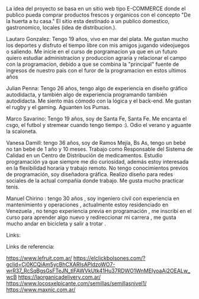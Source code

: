 La idea del proyecto se basa en un sitio web tipo E-COMMERCE donde el publico pueda comprar productos frescos y organicos con el concepto "De la huerta a tu casa." 
El sitio esta destinado a un publico domestico, gastronomico, locales (idea de distribucion.).


Lautaro Gonzalez: Tengo 19 años, vivo en mar del plata. Me gustan mucho los deportes y disfruto el tiempo libre con mis amigos jugando videojuegos o saliendo.
Me inicie en el curso de porgramacion ya que en un futuro quiero estudiar administracion y produccion agraria y relacionar el campo con la programacion, debido a que se combina
la "principal" fuente de ingresos de nuestro pais con el furor de la programacion en estos ultimos años



Julian Penna: Tengo 26 años, tengo algo de experiencia en diseño gráfico autodidacta, y también algo de experiencia programando también autodidacta. Me siento más cómodo con la lógica y el back-end. 
Me gustan el rugby y el gaming. Aguanten los Pumas.


Marco Savarino: Tengo 19 años, soy de Santa Fe, Santa Fe. Me encanta el csgo, el futbol y stremear cuando tengo tiempo :). Odio el verano y aguante la scaloneta.

Vanesa Damill: tengo 36 años, soy de Ramos Mejía, Bs As, tengo un bebé no tan bebé de 1 año y 10 meses. Trabajo como Responsable del Sistema de Calidad en un Centro de Distribución de medicamentos. Estudio programación ya que siempre me dio curiosidad, además estoy interesada en la flexibilidad horaria y trabajo remoto. No tengo conocimientos previos de programación, soy diseñadora gráfica. Realizo diseño para redes sociales de la actual compañía donde trabajo. Me gusta mucho practicar tenis.


Manuel Chirino : tengo 30 años , soy ingeniero civil con experiencia en mantenimiento y operaciones , actualmente estoy residenciado en Venezuela , no tengo experiencia previa en programación , me inscribí en el curso para aprender algo nuevo  y redireccionar mi carrera , me gusta mucho andar en bicicleta y salir a trotar .









Links:

Links de referencia:

https://www.lefruit.com.ar/
https://elclickbolsones.com/?gclid=Cj0KCQiAm5ycBhCXARIsAPldzoWO7-wrR37_RcSqBgsGsFTeJN_tIFAWVkUtk41Hu37RDWO1WnMEIyoaAi2OEALw_wcB
https://laorganicadelivery.com.ar/
https://www.locosxelpicante.com/semillas/semillasnivel1/
https://www.maxnic.com.ar/










